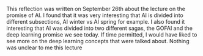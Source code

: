 This reflection was written on September 26th about the lecture on the promise of AI. I found that it was very interesting that AI is divided into different subsections, AI winter vs AI spring for example. I also found it interesting that AI was divided into two different sagas, the GOFAI and the deep learning promise we see today. If time permitted, I would have liked to see more on the deep learning concepts that were talked about. Nothing was unclear to me this lecture